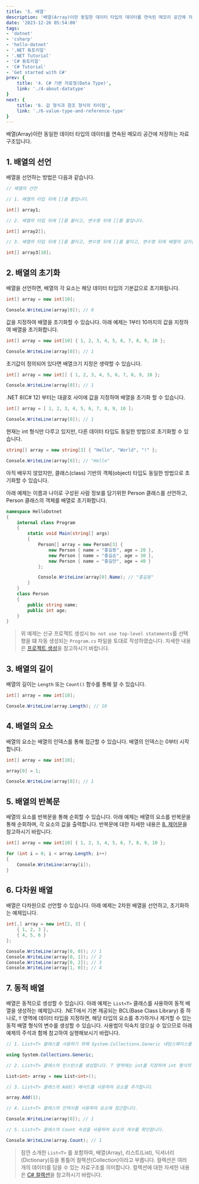 ```yaml
---
title: '5. 배열'
description: '배열(Array)이란 동일한 데이터 타입의 데이터를 연속된 메모리 공간에 저장하는 자료구조입니다.'
date: '2023-12-26 05:54:00'
tags: 
- 'dotnet'
- 'csharp'
- 'hello-dotnet'
- '.NET 튜토리얼'
- '.NET Tutorial'
- 'C# 튜토리얼'
- 'C# Tutorial'
- 'Get started with C#'
prev: {
    title: '4. C# 기본 자료형(Data Type)',
    link: './4-about-datatype'
}
next: {
    title: '6. 값 형식과 참조 형식의 차이점',
    link: './6-value-type-and-reference-type'
}
---
```


배열(Array)이란 동일한 데이터 타입의 데이터를 연속된 메모리 공간에 저장하는 자료구조입니다.

## 1. 배열의 선언

배열을 선언하는 방법은 다음과 같습니다.

```csharp
// 배열의 선언

// 1. 배열의 타입 뒤에 []를 붙입니다.

int[] array1;

// 2. 배열의 타입 뒤에 []를 붙이고, 변수명 뒤에 []를 붙입니다.

int[] array2[];

// 3. 배열의 타입 뒤에 []를 붙이고, 변수명 뒤에 []를 붙이고, 변수명 뒤에 배열의 길이를 지정합니다.

int[] array3[10];

```

## 2. 배열의 초기화

배열을 선언하면, 배열의 각 요소는 해당 데이터 타입의 기본값으로 초기화됩니다.

```csharp
int[] array = new int[10];

Console.WriteLine(array[0]); // 0

```

값을 지정하여 배열을 초기화할 수 있습니다. 아래 예제는 1부터 10까지의 값을 지정하여 배열을 초기화합니다.

```csharp
int[] array = new int[10] { 1, 2, 3, 4, 5, 6, 7, 8, 9, 10 };

Console.WriteLine(array[0]); // 1

```

초기값이 정의되어 있다면 배열크기 지정은 생략할 수 있습니다.

```csharp
int[] array = new int[] { 1, 2, 3, 4, 5, 6, 7, 8, 9, 10 };

Console.WriteLine(array[0]); // 1

```

.NET 8(C# 12) 부터는 대괄호 사이에 값을 지정하여 배열을 초기화 할 수 있습니다.

```csharp
int[] array = [ 1, 2, 3, 4, 5, 6, 7, 8, 9, 10 ];

Console.WriteLine(array[0]); // 1

```



현재는 int 형식만 다루고 있지만, 다른 데이터 타입도 동일한 방법으로 초기화할 수 있습니다.

```csharp
string[] array = new string[3] { "Hello", "World", "!" };

Console.WriteLine(array[0]); // "Hello"

```

아직 배우지 않았지만, 클래스(class) 기반의 객체(object) 타입도 동일한 방법으로 초기화할 수 있습니다. 

아래 예제는 이름과 나이로 구성된 사람 정보를 담기위한 Person 클래스를 선언하고, Person 클래스의 객체를 배열로 초기화합니다.

```csharp
namespace HelloDotnet
{
    internal class Program
    {
        static void Main(string[] args)
        {
            Person[] array = new Person[3] {
                new Person { name = "홍길동", age = 20 },
                new Person { name = "홍길순", age = 30 },
                new Person { name = "홍길만", age = 40 }
            };

            Console.WriteLine(array[0].Name); // "홍길동"
        }
    }
    class Person
    {
        public string name;
        public int age;
    }
}
```

> 위 예제는 신규 프로젝트 생성시 `Do not use top-level statements`를 선택했을 떄 자동 생성되는 `Program.cs` 파일을 토대로 작성하였습니다. 자세한 내용은 [프로젝트 생성](./3-create-helloworld)을 참고하시기 바랍니다.

## 3. 배열의 길이

배열의 길이는 `Length` 또는 `Count()` 함수를 통해 알 수 있습니다.

```csharp
int[] array = new int[10];

Console.WriteLine(array.Length); // 10
```

## 4. 배열의 요소

배열의 요소는 배열의 인덱스를 통해 접근할 수 있습니다. 배열의 인덱스는 0부터 시작합니다.

```csharp
int[] array = new int[10];

array[0] = 1;

Console.WriteLine(array[0]); // 1

```

## 5. 배열의 반복문

배열의 요소를 반복문을 통해 순회할 수 있습니다. 아래 예제는 배열의 요소를 반복문을 통해 순회하며, 각 요소의 값을 출력합니다. 반복문에 대한 자세한 내용은 [8. 제어문](./8-control-statement)을 참고하시기 바랍니다.

```csharp
int[] array = new int[10] { 1, 2, 3, 4, 5, 6, 7, 8, 9, 10 };

for (int i = 0; i < array.Length; i++)
{
    Console.WriteLine(array[i]);
}

```

## 6. 다차원 배열

배열은 다차원으로 선언할 수 있습니다. 아래 예제는 2차원 배열을 선언하고, 초기화하는 예제입니다.

```csharp
int[,] array = new int[2, 3] {
    { 1, 2, 3 },
    { 4, 5, 6 }
};

Console.WriteLine(array[0, 0]); // 1
Console.WriteLine(array[0, 1]); // 2
Console.WriteLine(array[0, 2]); // 3
Console.WriteLine(array[1, 0]); // 4

```

## 7. 동적 배열

배열은 동적으로 생성할 수 있습니다. 아래 예제는 `List<T>` 클래스를 사용하여 동적 배열을 생성하는 예제입니다. .NET에서 기본 제공되는 BCL(Base Class Library) 중 하나로, `T` 영역에 데이터 타입을 지정하면, 
해당 타입의 요소를 추가하거나 제거할 수 있는 동적 배열 형식의 변수를 생성할 수 있습니다. 사용법이 익숙치 않으실 수 있으므로 아래 예제의 주석과 함께 참고하여 실행해보시기 바랍니다.

```csharp
// 1. List<T> 클래스를 사용하기 위해 System.Collections.Generic 네임스페이스를 using 합니다.

using System.Collections.Generic;

// 2. List<T> 클래스의 인스턴스를 생성합니다. T 영역에는 int를 지정하여 int 형식의 요소를 추가하거나 제거할 수 있는 동적 배열 형식의 변수를 생성합니다.

List<int> array = new List<int>();

// 3. List<T> 클래스의 Add() 메서드를 사용하여 요소를 추가합니다.

array.Add(1);

// 4. List<T> 클래스의 인덱서를 사용하여 요소에 접근합니다.

Console.WriteLine(array[0]); // 1

// 5. List<T> 클래스의 Count 속성을 사용하여 요소의 개수를 확인합니다.

Console.WriteLine(array.Count); // 1

```

> 잠깐 소개한 `List<T>` 를 포함하여, 배열(Array), 리스트(List), 딕셔너리(Dictionary)등을 통틀어 컬렉션(Collection)이라고 부릅니다. 컬렉션은 여러 개의 데이터를 담을 수 있는 자료구조를 의미합니다. 
컬렉션에 대한 자세한 내용은 [C# 컬렉션](https://docs.microsoft.com/ko-kr/dotnet/csharp/programming-guide/concepts/collections)을 참고하시기 바랍니다.
